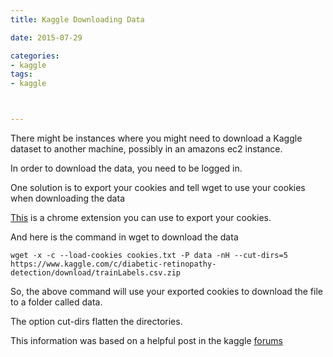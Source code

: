 ```yaml
---
title: Kaggle Downloading Data

date: 2015-07-29

categories:
- kaggle
tags:
- kaggle



---
```


There might be instances where you might need to download a Kaggle dataset to another machine, possibly in an amazons ec2 instance.
<!-- more -->
In order to download the data, you need to be logged in.

One solution is to  export your cookies and tell wget to use your cookies when downloading the data

[This](https://chrome.google.com/webstore/detail/cookietxt-export/lopabhfecdfhgogdbojmaicoicjekelh) is a chrome extension you can use to export your cookies.

And here is the command in wget to download the data
```
wget -x -c --load-cookies cookies.txt -P data -nH --cut-dirs=5 https://www.kaggle.com/c/diabetic-retinopathy-detection/download/trainLabels.csv.zip
```

So, the above command will use your exported cookies to download the file to a folder called data.

The option cut-dirs flatten the directories.



This information was based on a helpful post in the kaggle [forums](https://www.kaggle.com/c/diabetic-retinopathy-detection/forums/t/15313/downloading-data/85858)
